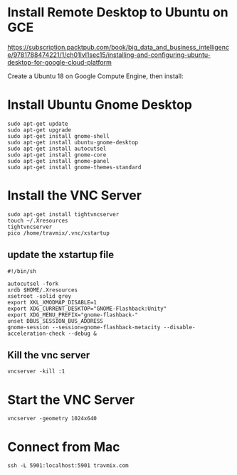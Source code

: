 # Install Remote Desktop to Ubuntu on GCE
https://subscription.packtpub.com/book/big_data_and_business_intelligence/9781788474221/1/ch01lvl1sec15/installing-and-configuring-ubuntu-desktop-for-google-cloud-platform

Create a Ubuntu 18 on Google Compute Engine, then install:

# Install Ubuntu Gnome Desktop

    sudo apt-get update
    sudo apt-get upgrade
    sudo apt-get install gnome-shell
    sudo apt-get install ubuntu-gnome-desktop
    sudo apt-get install autocutsel
    sudo apt-get install gnome-core
    sudo apt-get install gnome-panel
    sudo apt-get install gnome-themes-standard

# Install the VNC Server

    sudo apt-get install tightvncserver
    touch ~/.Xresources
    tightvncserver
    pico /home/travmix/.vnc/xstartup

## update the xstartup file
    #!/bin/sh

    autocutsel -fork
    xrdb $HOME/.Xresources
    xsetroot -solid grey
    export XKL_XMODMAP_DISABLE=1
    export XDG_CURRENT_DESKTOP="GNOME-Flashback:Unity"
    export XDG_MENU_PREFIX="gnome-flashback-"
    unset DBUS_SESSION_BUS_ADDRESS
    gnome-session --session=gnome-flashback-metacity --disable-acceleration-check --debug &

## Kill the vnc server

    vncserver -kill :1

# Start the VNC Server

    vncserver -geometry 1024x640


# Connect from Mac

    ssh -L 5901:localhost:5901 travmix.com